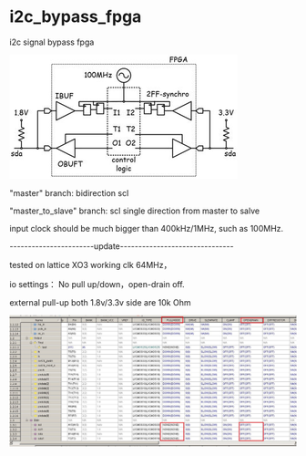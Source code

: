 # i2c_bypass_fpga
i2c signal bypass fpga

![bidirectional sda-line](./i2c_bypass.jpg)

"master" branch: bidirection scl

"master_to_slave" branch: scl single direction from master to salve

input clock should be much bigger than 400kHz/1MHz, such as 100MHz.


-----------------------update-------------------------------

tested on lattice XO3 working clk 64MHz， 

io settings： No pull up/down，open-drain off.
 
external pull-up both 1.8v/3.3v side are 10k Ohm

![io_settings_for_xo3](./io_settings_for_xo3.jpg)


